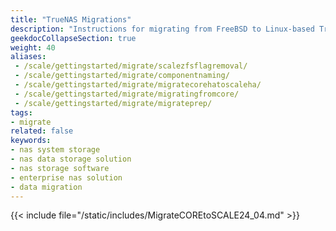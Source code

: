 ```yaml
---
title: "TrueNAS Migrations"
description: "Instructions for migrating from FreeBSD to Linux-based TrueNAS versions."
geekdocCollapseSection: true
weight: 40
aliases:
 - /scale/gettingstarted/migrate/scalezfsflagremoval/
 - /scale/gettingstarted/migrate/componentnaming/
 - /scale/gettingstarted/migrate/migratecorehatoscaleha/
 - /scale/gettingstarted/migrate/migratingfromcore/
 - /scale/gettingstarted/migrate/migrateprep/
tags:
- migrate
related: false
keywords:
- nas system storage
- nas data storage solution
- nas storage software
- enterprise nas solution
- data migration
---
```



{{< include file="/static/includes/MigrateCOREtoSCALE24_04.md" >}}

</div>
